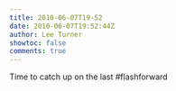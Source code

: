 ```yaml
---
title: 2010-06-07T19-52
date: 2010-06-07T19:52:44Z
author: Lee Turner
showtoc: false
comments: true
---
```


Time to catch up on the last #flashforward

